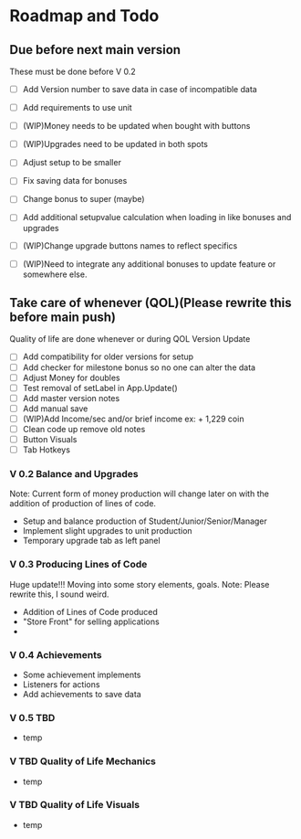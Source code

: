 # Roadmap and Todo

## Due before next main version
These must be done before V 0.2
- [ ] Add Version number to save data in case of incompatible data
- [ ] Add requirements to use unit
- [ ] (WIP)Money needs to be updated when bought with buttons
- [ ] (WIP)Upgrades need to be updated in both spots
- [ ] Adjust setup to be smaller
- [ ] Fix saving data for bonuses
- [ ] Change bonus to super (maybe)
- [ ] Add additional setupvalue calculation when loading in like bonuses and upgrades
- [ ] (WIP)Change upgrade buttons names to reflect specifics 
- [ ] (WIP)Need to integrate any additional bonuses to update feature or somewhere else.


## Take care of whenever (QOL)(Please rewrite this before main push)
Quality of life are done whenever or during QOL Version Update
- [ ] Add compatibility for older versions for setup
- [ ] Add checker for milestone bonus so no one can alter the data
- [ ] Adjust Money for doubles
- [ ] Test removal of setLabel in App.Update()
- [ ] Add master version notes
- [ ] Add manual save
- [ ] (WIP)Add Income/sec and/or brief income ex: + 1,229 coin
- [ ] Clean code up remove old notes
- [ ] Button Visuals
- [ ] Tab Hotkeys

### V 0.2 Balance and Upgrades
Note: Current form of money production will change later on
with the addition of production of lines of code.
- Setup and balance production of Student/Junior/Senior/Manager
- Implement slight upgrades to unit production
- Temporary upgrade tab as left panel

### V 0.3 Producing Lines of Code
Huge update!!! Moving into some story elements, goals. Note: Please rewrite this, I sound weird.
- Addition of Lines of Code produced
- "Store Front" for selling applications
- 

### V 0.4 Achievements
- Some achievement implements 
- Listeners for actions
- Add achievements to save data

### V 0.5 TBD
- temp

### V TBD Quality of Life Mechanics
- temp

### V TBD Quality of Life Visuals
- temp